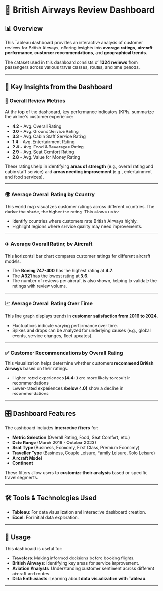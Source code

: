 # 🛫 British Airways Review Dashboard

## 📊 Overview

This Tableau dashboard provides an interactive analysis of customer reviews for British Airways, offering insights into **average ratings**, **aircraft performance**, **customer recommendations**, and **geographical trends**.

The dataset used in this dashboard consists of **1324 reviews** from passengers across various travel classes, routes, and time periods.

---

## 📌 Key Insights from the Dashboard

### 🔹 **Overall Review Metrics**
At the top of the dashboard, key performance indicators (KPIs) summarize the airline's customer experience:
- **4.2** - Avg. Overall Rating  
- **3.0** - Avg. Ground Service Rating  
- **3.3** - Avg. Cabin Staff Service Rating  
- **1.4** - Avg. Entertainment Rating  
- **2.4** - Avg. Food & Beverages Rating  
- **2.9** - Avg. Seat Comfort Rating  
- **2.8** - Avg. Value for Money Rating  

These ratings help in identifying **areas of strength** (e.g., overall rating and cabin staff service) and **areas needing improvement** (e.g., entertainment and food services).

---

### 🌍 **Average Overall Rating by Country**
This world map visualizes customer ratings across different countries. The darker the shade, the higher the rating. This allows us to:
- Identify countries where customers rate British Airways highly.
- Highlight regions where service quality may need improvements.

---

### ✈️ **Average Overall Rating by Aircraft**
This horizontal bar chart compares customer ratings for different aircraft models.  
- The **Boeing 747-400** has the highest rating at **4.7**.
- The **A321** has the lowest rating at **3.6**.
- The number of reviews per aircraft is also shown, helping to validate the ratings with review volume.

---

### 📈 **Average Overall Rating Over Time**
This line graph displays trends in **customer satisfaction from 2016 to 2024**.  
- Fluctuations indicate varying performance over time.
- Spikes and drops can be analyzed for underlying causes (e.g., global events, service changes, fleet updates).

---

### ✅ **Customer Recommendations by Overall Rating**
This visualization helps determine whether customers **recommend British Airways** based on their ratings.
- Higher-rated experiences **(4.4+)** are more likely to result in recommendations.
- Lower-rated experiences **(below 4.0)** show a decline in recommendations.

---

## 🎛 **Dashboard Features**
The dashboard includes **interactive filters** for:
- **Metric Selection** (Overall Rating, Food, Seat Comfort, etc.)
- **Date Range** (March 2016 - October 2023)
- **Seat Type** (Business, Economy, First Class, Premium Economy)
- **Traveller Type** (Business, Couple Leisure, Family Leisure, Solo Leisure)
- **Aircraft Model** 
- **Continent** 

These filters allow users to **customize their analysis** based on specific travel segments.

---

## 🛠 **Tools & Technologies Used**
- **Tableau**: For data visualization and interactive dashboard creation.
- **Excel**: For initial data exploration.

---

## 🚀 **Usage**
This dashboard is useful for:
- **Travelers**: Making informed decisions before booking flights.
- **British Airways**: Identifying key areas for service improvement.
- **Aviation Analysts**: Understanding customer sentiment across different aircraft and routes.
- **Data Enthusiasts**: Learning about **data visualization with Tableau**.

---

